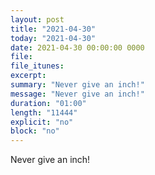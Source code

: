 ```yaml
---
layout: post
title: "2021-04-30"
today: "2021-04-30"
date: 2021-04-30 00:00:00 0000
file:
file_itunes:
excerpt:
summary: "Never give an inch!"
message: "Never give an inch!"
duration: "01:00"
length: "11444"
explicit: "no"
block: "no"
---
```

Never give an inch!

